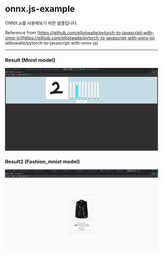 # onnx.js-example
ONNX.js를 사용해보기 위한 샘플입니다.


Reference from [https://github.com/elliotwaite/pytorch-to-javascript-with-onnx-js](https://github.com/elliotwaite/pytorch-to-javascript-with-onnx-js) 
(elliowaite/pytorch-to-javascript-with-onnx-js)

-------------------------------------------------------------------

<h3>Result (Mnist model)</h3>
<img src="./img/image.PNG">

<h3>Result2 (Fashion_mnist model)</h3>
<img src="./img/image2.PNG">
